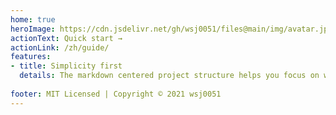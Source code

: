 ```yaml
---
home: true
heroImage: https://cdn.jsdelivr.net/gh/wsj0051/files@main/img/avatar.jpg
actionText: Quick start →
actionLink: /zh/guide/
features:
- title: Simplicity first
  details: The markdown centered project structure helps you focus on writing with minimal configuration.
  
footer: MIT Licensed | Copyright © 2021 wsj0051
---
```


